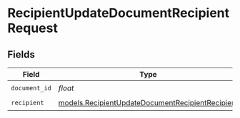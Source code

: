 # RecipientUpdateDocumentRecipientRequest


## Fields

| Field                                                                                                      | Type                                                                                                       | Required                                                                                                   | Description                                                                                                |
| ---------------------------------------------------------------------------------------------------------- | ---------------------------------------------------------------------------------------------------------- | ---------------------------------------------------------------------------------------------------------- | ---------------------------------------------------------------------------------------------------------- |
| `document_id`                                                                                              | *float*                                                                                                    | :heavy_check_mark:                                                                                         | N/A                                                                                                        |
| `recipient`                                                                                                | [models.RecipientUpdateDocumentRecipientRecipient](../models/recipientupdatedocumentrecipientrecipient.md) | :heavy_check_mark:                                                                                         | N/A                                                                                                        |